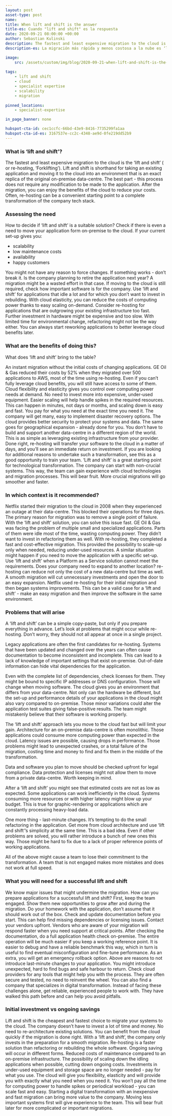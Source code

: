 ```yaml
---
layout: post
asset-type: post
name:
title: When lift and shift is the answer
title-es: Cuando "lift and shift" es la respuesta
date: 2020-09-21 08:00:00 +00:00
author: Sebastian Kulinski
description: The fastest and least expensive migration to the cloud is the ‘lift and shift’ ( or re-hosting, ‘Forklifting’). Lift and shift is shorthand for taking an existing application and moving it to the cloud into an environment that is an exact replica of the original on-premise data-centre. The best part - this process does not require any modification to be made to the application. After the migration, you can enjoy the benefits of the cloud to reduce your costs. 
description-es: La migración más rápida y menos costosa a la nube es ‘lift and shift’ (o re-hosting, ‘Forklifting’). Lift and shift es la forma abreviada de tomar una aplicación existente y moverla a la nube en un entorno que es una réplica exacta del centro de datos local original. Lo mejor es que este proceso no requiere ninguna modificación en la aplicación. Después de la migración, puedes disfrutar de los beneficios de la nube para reducir los costes.

image:
    src: /assets/custom/img/blog/2020-09-21-when-lift-and-shift-is-the-answer/when_lift_and_shift_is_the_answer.jpg
  
tags:
    - lift and shift
    - cloud
    - specialist expertise
    - scalability
    - migration  
  
pinned_locations:
    - specialist-expertise

in_page_banner: none

hubspot-cta-id: cec1ccfc-66bd-43e9-8416-7735299fa1aa
hubspot-cta-id-es: 3167537e-cc2c-4348-ae9d-0fe219dd52b9
---
```


### What is ‘lift and shift’?

The fastest and least expensive migration to the cloud is the ‘lift and shift’ ( or re-hosting, ‘Forklifting’). Lift and shift is shorthand for taking an existing application and moving it to the cloud into an environment that is an exact replica of the original on-premise data-centre. The best part - this process does not require any modification to be made to the application. After the migration, you can enjoy the benefits of the cloud to reduce your costs. Often, re-hosting can be a convenient starting point to a complete transformation of the company tech stack.
 
### Assessing the need

How to decide if ‘lift and shift’ is a suitable solution? Check if there is even a need to move your application form on-premise to the cloud. If your current set-up gives you: 

- scalability
- low maintenance costs
- availability
- happy customers

You might not have any reason to force changes. If something works - don’t break it. Is the company planning to retire the application next year? A migration might be a wasted effort in that case. If moving to the cloud is still required, check how important software is for the company. Use ‘lift and shift’ for applications that idle a lot and for which you don’t want to invest in rebuilding. With cloud elasticity, you can reduce the costs of computing power thanks to easy scaling on-demand. Consider re-hosting for applications that are outgrowing your existing infrastructure too fast. Further investment in hardware might be expensive and too slow. With limited time for environmental change, refactoring might not be the way either. You can always start reworking applications to better leverage cloud benefits later. 

### What are the benefits of doing this?

What does ‘lift and shift’ bring to the table?

An instant migration without the initial costs of changing applications. GE Oil & Gas reduced their costs by 52% when they migrated over 500 applications to AWS, most of the time using re-hosting. Even if you can’t fully leverage cloud benefits, you will still have access to some of them. Cloud flexibility and elasticity gives you control over computing power needs at demand. No need to invest more into expensive, under-used equipment. Easier scaling will help handle spikes in the required resources. This can happen in minutes, not days or months, and scaling down is easy and fast. You pay for what you need at the exact time you need it. The company will get many, easy to implement disaster recovery options. The cloud provides better security to protect your systems and data. The same goes for geographical expansion - already done for you. You don’t have to build and support another data-centre in a different region of the world. This is as simple as leveraging existing infrastructure from your provider. Done right, re-hosting will transfer your software to the cloud in a matter of days, and you’ll see an immediate return on investment. If you are looking for additional reasons to undertake such a transformation, see this as a good opportunity to train your team. ‘Lift and shift’ is a great starting point for technological transformation. The company can start with non-crucial systems. This way, the team can gain experience with cloud technologies and migration processes. This will bear fruit. More crucial migrations will go smoother and faster. 

### In which context is it recommended?

Netflix started their migration to the cloud in 2008 when they experienced an outage at their data-centre. This blocked their operations for three days. The primary reason for migration was to remove a single point of failure. With the ‘lift and shift’ solution, you can solve this issue fast. GE Oil & Gas was facing the problem of multiple small and specialized applications. Parts of them were idle most of the time, wasting computing power. They didn’t want to invest in refactoring them as well. With re-hosting, they completed a fast and cost-effective migration. This provided the possibility to scale-up only when needed, reducing under-used resources. A similar situation might happen if you need to move the application with a specific set-up. Use ‘lift and shift’ when a Platform as a Service solution cannot meet the requirements. Does your company need to expand to another location? re-hosting can reduce not only the cost of a new data-centre but time as well. A smooth migration will cut unnecessary investments and open the door to an easy expansion. Netflix used re-hosting for their initial migration and then began systems improvements. This can be a valid case for a ‘lift and shift’ - make an easy migration and then improve the software in the same environment. 

### Problems that will arise

A ‘lift and shift’ can be a simple copy-paste, but only if you prepare everything in advance. Let’s look at problems that might occur while re-hosting. Don’t worry, they should not all appear at once in a single project. 

Legacy applications are often the first candidates for re-hosting. Systems that have been updated and changed over the years can often cause documentation to become inconsistent and incomplete. This can lead to a lack of knowledge of important settings that exist on-premise. Out-of-date information can hide vital dependencies for the application. 

Even with the complete list of dependencies, check licenses for them. They might be bound to specific IP addresses or DNS configuration. Those will change when moving software. The cloud gives you an environment that differs from your data-centre. Not only can the hardware be different, but the set-up and performance details of your applications in the cloud might also vary compared to on-premise. Those minor variations could alter the application test suites giving false-positive results. The team might mistakenly believe that their software is working properly. 

The ‘lift and shift’ approach lets you move to the cloud fast but will limit your gain. Architecture for an on-premise data-centre is often monolithic. Those applications could consume more computing power than expected in the cloud. Latency issues are possible, causing drops in performance. Those problems might lead to unexpected crashes, or a total failure of the migration, costing time and money to find and fix them in the middle of the transformation. 

Data and software you plan to move should be checked upfront for legal compliance. Data protection and licenses might not allow them to move from a private data-centre. Worth keeping in mind.

After a ‘lift and shift’ you might see that estimated costs are not as low as expected. Some applications can work inefficiently in the cloud. Systems consuming more resources or with higher latency might blow up your budget. This is true for graphic-rendering or applications which are constantly processing heavy-load data. 

One more thing - last-minute changes. It’s tempting to do the small refactoring in the application. Get more from cloud architecture and use ‘lift and shift’’s simplicity at the same time. This is a bad idea. Even if other problems are solved, you will rather introduce a bunch of new ones this way. Those might be hard to fix due to a lack of proper reference points of working applications. 

All of the above might cause a team to lose their commitment to the transformation. A team that is not engaged makes more mistakes and does not work at full speed.

### What you will need for a successful lift and shift

We know major issues that might undermine the migration. How can you prepare applications for a successful lift and shift? First, keep the team engaged. Show them new opportunities to grow after and during the migration. Do your homework with the application, don’t assume that it should work out of the box. Check and update documentation before you start. This can help find missing dependencies or licensing issues. Contact your vendors upfront. Vendors who are aware of your migration will respond faster when you need support at critical points. After checking the documentation, do a full application health check on-premise. The entire operation will be much easier if you keep a working reference point. It is easier to debug and have a reliable benchmark this way, which in turn is useful to find eventual misconfiguration and fine-tune performance. As an extra, you will get an emergency rollback option. Above are reasons to not introduce last-minute changes to your application. You might introduce unexpected, hard to find bugs and safe harbour to return. Check cloud providers for any tools that might help you with the process. They are often secure and tested, no need to reinvent the wheel. You can also find a company that specializes in digital transformation. Instead of facing these challenges alone, get reliable, experienced people to work with. They have walked this path before and can help you avoid pitfalls. 

### Initial investment vs ongoing savings

Lift and shift is the cheapest and fastest choice to migrate your systems to the cloud. The company doesn’t have to invest a lot of time and money. No need to re-architecture existing solutions. You can benefit from the cloud quickly if the migration is done right. With a ‘lift and shift’, the company only invests in the preparation for a smooth migration. Re-hosting is a faster solution than refactoring or rebuilding the whole software. Ongoing saving will occur in different forms. Reduced costs of maintenance compared to an on-premise infrastructure. The possibility of scaling down the idling applications when possible, cutting down ongoing costs. Investments in under-used equipment and storage space are no longer needed - pay for what you use. The cloud will give you flexibility, elasticity and will provide you with exactly what you need when you need it. You won’t pay all the time for computing power to handle spikes or periodical workload - you can scale fast and easy. Starting a digital transformation with an inexpensive and fast migration can bring more value to the company. Moving less important systems first will give experience to the team. This will bear fruit later for more complicated or important migrations.
